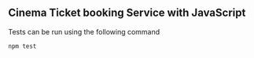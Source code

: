 ## Cinema Ticket booking Service with JavaScript

Tests can be run using the following command
```bash
npm test
```